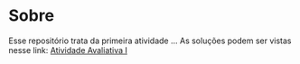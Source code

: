 
# Sobre

Esse repositório trata da primeira atividade ...
As soluções podem ser vistas nesse link: [Atividade Avaliativa I](atividade/readme.md)

